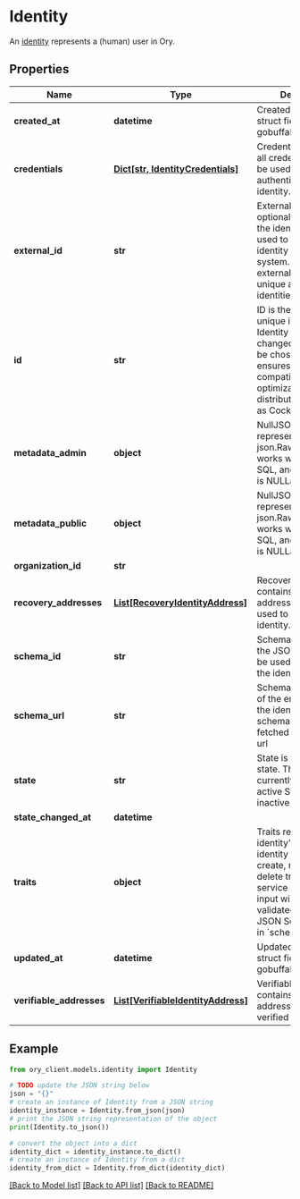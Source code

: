 # Identity

An [identity](https://www.ory.sh/docs/kratos/concepts/identity-user-model) represents a (human) user in Ory.

## Properties

Name | Type | Description | Notes
------------ | ------------- | ------------- | -------------
**created_at** | **datetime** | CreatedAt is a helper struct field for gobuffalo.pop. | [optional] 
**credentials** | [**Dict[str, IdentityCredentials]**](IdentityCredentials.md) | Credentials represents all credentials that can be used for authenticating this identity. | [optional] 
**external_id** | **str** | ExternalID is an optional external ID of the identity. This is used to link the identity to an external system. If set, the external ID must be unique across all identities. | [optional] 
**id** | **str** | ID is the identity&#39;s unique identifier.  The Identity ID can not be changed and can not be chosen. This ensures future compatibility and optimization for distributed stores such as CockroachDB. | 
**metadata_admin** | **object** | NullJSONRawMessage represents a json.RawMessage that works well with JSON, SQL, and Swagger and is NULLable- | [optional] 
**metadata_public** | **object** | NullJSONRawMessage represents a json.RawMessage that works well with JSON, SQL, and Swagger and is NULLable- | [optional] 
**organization_id** | **str** |  | [optional] 
**recovery_addresses** | [**List[RecoveryIdentityAddress]**](RecoveryIdentityAddress.md) | RecoveryAddresses contains all the addresses that can be used to recover an identity. | [optional] 
**schema_id** | **str** | SchemaID is the ID of the JSON Schema to be used for validating the identity&#39;s traits. | 
**schema_url** | **str** | SchemaURL is the URL of the endpoint where the identity&#39;s traits schema can be fetched from.  format: url | 
**state** | **str** | State is the identity&#39;s state.  This value has currently no effect. active StateActive inactive StateInactive | [optional] 
**state_changed_at** | **datetime** |  | [optional] 
**traits** | **object** | Traits represent an identity&#39;s traits. The identity is able to create, modify, and delete traits in a self-service manner. The input will always be validated against the JSON Schema defined in &#x60;schema_url&#x60;. | 
**updated_at** | **datetime** | UpdatedAt is a helper struct field for gobuffalo.pop. | [optional] 
**verifiable_addresses** | [**List[VerifiableIdentityAddress]**](VerifiableIdentityAddress.md) | VerifiableAddresses contains all the addresses that can be verified by the user. | [optional] 

## Example

```python
from ory_client.models.identity import Identity

# TODO update the JSON string below
json = "{}"
# create an instance of Identity from a JSON string
identity_instance = Identity.from_json(json)
# print the JSON string representation of the object
print(Identity.to_json())

# convert the object into a dict
identity_dict = identity_instance.to_dict()
# create an instance of Identity from a dict
identity_from_dict = Identity.from_dict(identity_dict)
```
[[Back to Model list]](../README.md#documentation-for-models) [[Back to API list]](../README.md#documentation-for-api-endpoints) [[Back to README]](../README.md)


